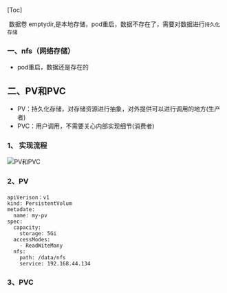 [Toc]

​	数据卷 emptydir,是本地存储，pod重启，数据不存在了，需要对数据进行`持久化存储`

### 一、nfs（网络存储）

+ pod重启，数据还是存在的





## 二、PV和PVC

+ PV：持久化存储，对存储资源进行抽象，对外提供可以进行调用的地方(生产者)
+ PVC：用户调用，不需要关心内部实现细节(消费者)

### 1、 实现流程

![PV和PVC](../images/PV和PVC.png)

### 2、PV

```
apiVerison：v1
kind: PersistentVolum
metadate:
  name: my-pv
spec:
  capacity:
    storage: 5Gi
  accessModes:
    - ReadWiteMany
  nfs:
  	path: /data/nfs
  	service: 192.168.44.134
```

### 3、PVC

